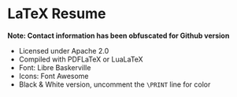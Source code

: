 # LaTeX Resume

**Note: Contact information has been obfuscated for Github version**

* Licensed under Apache 2.0
* Compiled with PDFLaTeX or LuaLaTeX
* Font: Libre Baskerville
* Icons: Font Awesome
* Black \& White version, uncomment the `\PRINT` line for color
